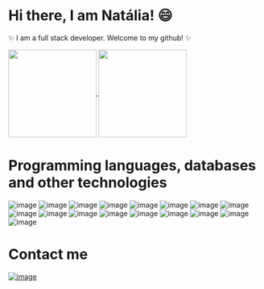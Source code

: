 # Hi there, I am Natália! 😄

✨ I am a full stack developer. Welcome to my github! ✨


<a href="https://github.com/anuraghazra/github-readme-stats">
  <img align="center" height="175em" src="https://github-readme-stats.vercel.app/api/?username=natferlima&include_all_commits=true&count_private=true&show_icons=true&theme=tokyonight" />
</a>
<a href="https://github.com/anuraghazra/convoychat">
  <img align="center" height="175em" src="https://github-readme-stats.vercel.app/api/top-langs/?username=natferlima&layout=compact&theme=tokyonight" />
</a>


# Programming languages, databases and other technologies

![image](https://img.shields.io/badge/JavaScript-323330?style=for-the-badge&logo=javascript&logoColor=F7DF1E)
![image](https://img.shields.io/badge/React-20232A?style=for-the-badge&logo=react&logoColor=61DAFB)
![image](https://img.shields.io/badge/HTML5-E34F26?style=for-the-badge&logo=html5&logoColor=white)
![image](https://img.shields.io/badge/CSS3-1572B6?style=for-the-badge&logo=css3&logoColor=white)
![image](https://img.shields.io/badge/Node.js-339933?style=for-the-badge&logo=nodedotjs&logoColor=white)
![image](https://img.shields.io/badge/TypeScript-007ACC?style=for-the-badge&logo=typescript&logoColor=white)
![image](https://img.shields.io/badge/Python-FFD43B?style=for-the-badge&logo=python&logoColor=blue)
![image](https://img.shields.io/badge/MySQL-005C84?style=for-the-badge&logo=mysql&logoColor=white)
![image](https://img.shields.io/badge/MongoDB-4EA94B?style=for-the-badge&logo=mongodb&logoColor=white)
![image](https://img.shields.io/badge/Express.js-000000?style=for-the-badge&logo=express&logoColor=white)
![image](https://img.shields.io/badge/Jest-C21325?style=for-the-badge&logo=jest&logoColor=white)
![image](https://img.shields.io/badge/Mocha-8D6748?style=for-the-badge&logo=Mocha&logoColor=white)
![image](https://img.shields.io/badge/chai-A30701?style=for-the-badge&logo=chai&logoColor=white)
![image](https://img.shields.io/badge/Docker-2CA5E0?style=for-the-badge&logo=docker&logoColor=white)
![image](https://img.shields.io/badge/Heroku-430098?style=for-the-badge&logo=heroku&logoColor=white)
![image](https://img.shields.io/badge/C%23-239120?style=for-the-badge&logo=c-sharp&logoColor=white)
![image](https://img.shields.io/badge/.NET-512BD4?style=for-the-badge&logo=dotnet&logoColor=white)

# Contact me
<a href="https://www.linkedin.com/in/nataliaferlima/">![image](https://img.shields.io/badge/LinkedIn-0077B5?style=for-the-badge&logo=linkedin&logoColor=white)</a>

